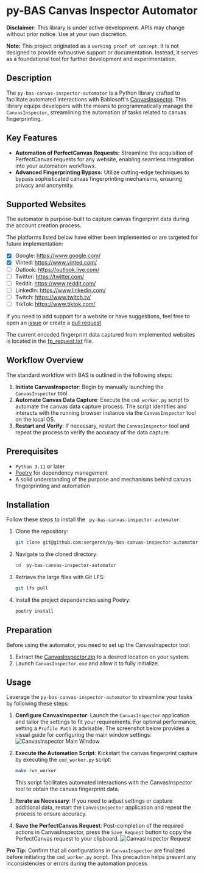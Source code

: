 # py-BAS Canvas Inspector Automator

**Disclaimer:** This library is under active development. APIs may change without prior notice. Use at your own
discretion.

**Note:** This project originated as a `working proof of concept`. It is not designed to provide exhaustive support or
documentation. Instead, it serves as a foundational tool for further development and experimentation.

## Description

The `py-bas-canvas-inspector-automator` is a Python library crafted to facilitate automated interactions with
Bablosoft's [CanvasInspector](https://wiki.bablosoft.com/doku.php?id=perfectcanvas). This library equips developers with
the means to programmatically manage the `CanvasInspector`, streamlining the automation of tasks related to canvas
fingerprinting.

## Key Features

- **Automation of PerfectCanvas Requests:** Streamline the acquisition of PerfectCanvas requests for any website,
  enabling seamless integration into your automation workflows.
- **Advanced Fingerprinting Bypass:** Utilize cutting-edge techniques to bypass sophisticated canvas fingerprinting
  mechanisms, ensuring privacy and anonymity.

## Supported Websites

The automator is purpose-built to capture canvas fingerprint data during the account creation process.

The platforms listed below have either been implemented or are targeted for future implementation:

- [x] Google: https://www.google.com/
- [x] Vinted: https://www.vinted.com/
- [ ] Outlook: https://outlook.live.com/
- [ ] Twitter: https://twitter.com/
- [ ] Reddit: https://www.reddit.com/
- [ ] LinkedIn: https://www.linkedin.com/
- [ ] Twitch: https://www.twitch.tv/
- [ ] TikTok: https://www.tiktok.com/

If you need to add support for a website or have suggestions, feel free to open
an [issue](https://github.com/sergerdn/py-bas-canvas-inspector-automator/issues/new) or create
a [pull request](https://github.com/sergerdn/py-bas-canvas-inspector-automator/pulls).

The current encoded fingerprint data captured from implemented websites is located in
the [fp_request.txt](./docs/data/fp_request.txt) file.

## Workflow Overview

The standard workflow with BAS is outlined in the following steps:

1. **Initiate CanvasInspector**:
   Begin by manually launching the `CanvasInspector` tool.
2. **Automate Canvas Data Capture**:
   Execute the `cmd_worker.py` script to automate the canvas data capture process. The script identifies and interacts
   with the running browser instance via the `CanvasInspector` tool on the local OS.
3. **Restart and Verify**:
   If necessary, restart the `CanvasInspector` tool and repeat the process to verify the accuracy of the data capture.

## Prerequisites

- `Python 3.11` or later
- [Poetry](https://python-poetry.org/) for dependency management
- A solid understanding of the purpose and mechanisms behind canvas fingerprinting and automation

## Installation

Follow these steps to install the ` py-bas-canvas-inspector-automator`:

1. Clone the repository:
    ```bash
    git clone git@github.com:sergerdn/py-bas-canvas-inspector-automator.git
    ```
2. Navigate to the cloned directory:
    ```bash
    cd  py-bas-canvas-inspector-automator
    ```
3. Retrieve the large files with Git LFS:
    ```bash
    git lfs pull
    ```
4. Install the project dependencies using Poetry:
    ```bash
    poetry install
    ```

## Preparation

Before using the automator, you need to set up the CanvasInspector tool:

1. Extract the [CanvasInspector.zip](contrib/CanvasInspector.zip) to a desired location on your system.
2. Launch `CanvasInspector.exe` and allow it to fully initialize.

## Usage

Leverage the `py-bas-canvas-inspector-automator` to streamline your tasks by following these steps:

1. **Configure CanvasInspector**:
   Launch the `CanvasInspector` application and tailor the settings to fit your requirements. For optimal performance,
   setting a `Profile Path` is advisable. The screenshot below provides a visual guide for configuring the main window
   settings:
   ![CanvasInspector Main Window](docs/images/canvas_main_window.png)
2. **Execute the Automation Script**:
   Kickstart the canvas fingerprint capture by executing the `cmd_worker.py` script:
    ```bash
    make run_worker
    ```
   This script facilitates automated interactions with the CanvasInspector tool to obtain the canvas fingerprint data.

3. **Iterate as Necessary**:
   If you need to adjust settings or capture additional data, restart the `CanvasInspector` application and repeat the
   process to ensure accuracy.
4. **Save the PerfectCanvas Request**:
   Post-completion of the required actions in CanvasInspector, press the `Save Request` button to copy the PerfectCanvas
   request to your clipboard.
   ![CanvasInspector Request](docs/images/canvas_copy_request.png)

**Pro Tip:** Confirm that all configurations in `CanvasInspector` are finalized before initiating the `cmd_worker.py`
script. This precaution helps prevent any inconsistencies or errors during the automation process.
